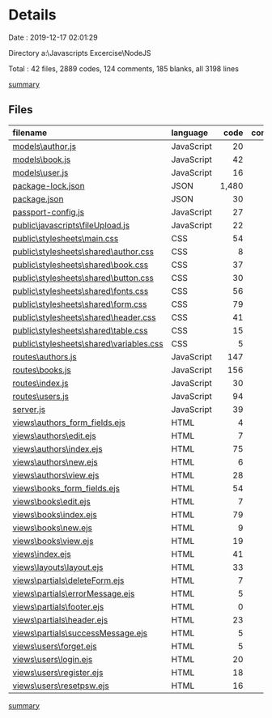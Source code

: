 # Details

Date : 2019-12-17 02:01:29

Directory a:\Javascripts Excercise\NodeJS

Total : 42 files,  2889 codes, 124 comments, 185 blanks, all 3198 lines

[summary](results.md)

## Files
| filename | language | code | comment | blank | total |
| :--- | :--- | ---: | ---: | ---: | ---: |
| [models\author.js](file:///a%3A/Javascripts%20Excercise/NodeJS/models/author.js) | JavaScript | 20 | 0 | 5 | 25 |
| [models\book.js](file:///a%3A/Javascripts%20Excercise/NodeJS/models/book.js) | JavaScript | 42 | 0 | 4 | 46 |
| [models\user.js](file:///a%3A/Javascripts%20Excercise/NodeJS/models/user.js) | JavaScript | 16 | 0 | 1 | 17 |
| [package-lock.json](file:///a%3A/Javascripts%20Excercise/NodeJS/package-lock.json) | JSON | 1,480 | 0 | 1 | 1,481 |
| [package.json](file:///a%3A/Javascripts%20Excercise/NodeJS/package.json) | JSON | 30 | 0 | 1 | 31 |
| [passport-config.js](file:///a%3A/Javascripts%20Excercise/NodeJS/passport-config.js) | JavaScript | 27 | 0 | 4 | 31 |
| [public\javascripts\fileUpload.js](file:///a%3A/Javascripts%20Excercise/NodeJS/public/javascripts/fileUpload.js) | JavaScript | 22 | 0 | 6 | 28 |
| [public\stylesheets\main.css](file:///a%3A/Javascripts%20Excercise/NodeJS/public/stylesheets/main.css) | CSS | 54 | 0 | 15 | 69 |
| [public\stylesheets\shared\author.css](file:///a%3A/Javascripts%20Excercise/NodeJS/public/stylesheets/shared/author.css) | CSS | 8 | 0 | 1 | 9 |
| [public\stylesheets\shared\book.css](file:///a%3A/Javascripts%20Excercise/NodeJS/public/stylesheets/shared/book.css) | CSS | 37 | 0 | 4 | 41 |
| [public\stylesheets\shared\button.css](file:///a%3A/Javascripts%20Excercise/NodeJS/public/stylesheets/shared/button.css) | CSS | 30 | 0 | 9 | 39 |
| [public\stylesheets\shared\fonts.css](file:///a%3A/Javascripts%20Excercise/NodeJS/public/stylesheets/shared/fonts.css) | CSS | 56 | 0 | 9 | 65 |
| [public\stylesheets\shared\form.css](file:///a%3A/Javascripts%20Excercise/NodeJS/public/stylesheets/shared/form.css) | CSS | 79 | 10 | 13 | 102 |
| [public\stylesheets\shared\header.css](file:///a%3A/Javascripts%20Excercise/NodeJS/public/stylesheets/shared/header.css) | CSS | 41 | 0 | 7 | 48 |
| [public\stylesheets\shared\table.css](file:///a%3A/Javascripts%20Excercise/NodeJS/public/stylesheets/shared/table.css) | CSS | 15 | 0 | 5 | 20 |
| [public\stylesheets\shared\variables.css](file:///a%3A/Javascripts%20Excercise/NodeJS/public/stylesheets/shared/variables.css) | CSS | 5 | 0 | 1 | 6 |
| [routes\authors.js](file:///a%3A/Javascripts%20Excercise/NodeJS/routes/authors.js) | JavaScript | 147 | 25 | 14 | 186 |
| [routes\books.js](file:///a%3A/Javascripts%20Excercise/NodeJS/routes/books.js) | JavaScript | 156 | 28 | 15 | 199 |
| [routes\index.js](file:///a%3A/Javascripts%20Excercise/NodeJS/routes/index.js) | JavaScript | 30 | 0 | 2 | 32 |
| [routes\users.js](file:///a%3A/Javascripts%20Excercise/NodeJS/routes/users.js) | JavaScript | 94 | 16 | 13 | 123 |
| [server.js](file:///a%3A/Javascripts%20Excercise/NodeJS/server.js) | JavaScript | 39 | 3 | 13 | 55 |
| [views\authors\_form_fields.ejs](file:///a%3A/Javascripts%20Excercise/NodeJS/views/authors/_form_fields.ejs) | HTML | 4 | 0 | 0 | 4 |
| [views\authors\edit.ejs](file:///a%3A/Javascripts%20Excercise/NodeJS/views/authors/edit.ejs) | HTML | 7 | 0 | 0 | 7 |
| [views\authors\index.ejs](file:///a%3A/Javascripts%20Excercise/NodeJS/views/authors/index.ejs) | HTML | 75 | 14 | 2 | 91 |
| [views\authors\new.ejs](file:///a%3A/Javascripts%20Excercise/NodeJS/views/authors/new.ejs) | HTML | 6 | 0 | 0 | 6 |
| [views\authors\view.ejs](file:///a%3A/Javascripts%20Excercise/NodeJS/views/authors/view.ejs) | HTML | 28 | 0 | 2 | 30 |
| [views\books\_form_fields.ejs](file:///a%3A/Javascripts%20Excercise/NodeJS/views/books/_form_fields.ejs) | HTML | 54 | 0 | 3 | 57 |
| [views\books\edit.ejs](file:///a%3A/Javascripts%20Excercise/NodeJS/views/books/edit.ejs) | HTML | 7 | 0 | 0 | 7 |
| [views\books\index.ejs](file:///a%3A/Javascripts%20Excercise/NodeJS/views/books/index.ejs) | HTML | 79 | 15 | 12 | 106 |
| [views\books\new.ejs](file:///a%3A/Javascripts%20Excercise/NodeJS/views/books/new.ejs) | HTML | 9 | 0 | 0 | 9 |
| [views\books\view.ejs](file:///a%3A/Javascripts%20Excercise/NodeJS/views/books/view.ejs) | HTML | 19 | 0 | 1 | 20 |
| [views\index.ejs](file:///a%3A/Javascripts%20Excercise/NodeJS/views/index.ejs) | HTML | 41 | 9 | 3 | 53 |
| [views\layouts\layout.ejs](file:///a%3A/Javascripts%20Excercise/NodeJS/views/layouts/layout.ejs) | HTML | 33 | 0 | 7 | 40 |
| [views\partials\deleteForm.ejs](file:///a%3A/Javascripts%20Excercise/NodeJS/views/partials/deleteForm.ejs) | HTML | 7 | 0 | 0 | 7 |
| [views\partials\errorMessage.ejs](file:///a%3A/Javascripts%20Excercise/NodeJS/views/partials/errorMessage.ejs) | HTML | 5 | 0 | 0 | 5 |
| [views\partials\footer.ejs](file:///a%3A/Javascripts%20Excercise/NodeJS/views/partials/footer.ejs) | HTML | 0 | 0 | 1 | 1 |
| [views\partials\header.ejs](file:///a%3A/Javascripts%20Excercise/NodeJS/views/partials/header.ejs) | HTML | 23 | 4 | 4 | 31 |
| [views\partials\successMessage.ejs](file:///a%3A/Javascripts%20Excercise/NodeJS/views/partials/successMessage.ejs) | HTML | 5 | 0 | 0 | 5 |
| [views\users\forget.ejs](file:///a%3A/Javascripts%20Excercise/NodeJS/views/users/forget.ejs) | HTML | 5 | 0 | 0 | 5 |
| [views\users\login.ejs](file:///a%3A/Javascripts%20Excercise/NodeJS/views/users/login.ejs) | HTML | 20 | 0 | 3 | 23 |
| [views\users\register.ejs](file:///a%3A/Javascripts%20Excercise/NodeJS/views/users/register.ejs) | HTML | 18 | 0 | 3 | 21 |
| [views\users\resetpsw.ejs](file:///a%3A/Javascripts%20Excercise/NodeJS/views/users/resetpsw.ejs) | HTML | 16 | 0 | 1 | 17 |

[summary](results.md)